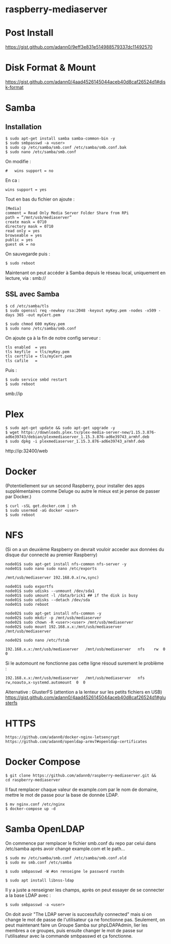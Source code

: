 # raspberry-mediaserver

# Post Install

https://gist.github.com/adann0/9eff3e831e514988579337dc11492570

# Disk Format & Mount

https://gist.github.com/adann0/4aad4526145044aceb40d8caf26524d1#disk-format

# Samba

## Installation

    $ sudo apt-get install samba samba-common-bin -y
    $ sudo smbpasswd -a <user>
    $ sudo cp /etc/samba/smb.conf /etc/samba/smb.conf.bak
    $ sudo nano /etc/samba/smb.conf

On modifie :

    #   wins support = no

En ca :

    wins support = yes

Tout en bas du fichier on ajoute :

    [Media]
    comment = Read Only Media Server Folder Share from RPi
    path = “/mnt/usb/mediaserver”
    create mask = 0710
    directory mask = 0710
    read only = yes
    browseable = yes
    public = yes
    guest ok = no

On sauvegarde puis :

    $ sudo reboot

Maintenant on peut accéder à Samba depuis le réseau local, uniquement en lecture, via :
smb://<ladresseiplocaleduraspberry>

## SSL avec Samba

    $ cd /etc/samba/tls
    $ sudo openssl req -newkey rsa:2048 -keyout myKey.pem -nodes -x509 -days 365 -out myCert.pem

    $ sudo chmod 600 myKey.pem
    $ sudo nano /etc/samba/smb.conf

On ajoute ça à la fin de notre config serveur :

    tls enabled  = yes
    tls keyfile  = tls/myKey.pem
    tls certfile = tls/myCert.pem
    tls cafile   =

Puis :

    $ sudo service smbd restart
    $ sudo reboot

smb://ip

# Plex

    $ sudo apt-get update && sudo apt-get upgrade -y
    $ wget https://downloads.plex.tv/plex-media-server-new/1.15.3.876-ad6e39743/debian/plexmediaserver_1.15.3.876-ad6e39743_armhf.deb
    $ sudo dpkg -i plexmediaserver_1.15.3.876-ad6e39743_armhf.deb

http://ip:32400/web

# Docker

(Potentiellement sur un second Raspberry, pour installer des apps supplémentaires comme Deluge ou autre le mieux est je pense de passer par Docker.)

    $ curl -sSL get.docker.com | sh
    $ sudo usermod -aG docker <user>
    $ sudo reboot

# NFS

(Si on a un deuxième Raspberry on devrait vouloir acceder aux données du disque dur connecté au premier Raspberry)

    node01$ sudo apt-get install nfs-common nfs-server -y
    node01$ sudo nano sudo nano /etc/exports
    
    /mnt/usb/mediaserver 192.168.0.x(rw,sync)

    node01$ sudo exportfs
    node01$ sudo udisks --unmount /dev/sda1
    node01$ sudo umount -l /data/brick1 ## if the disk is busy
    node01$ sudo udisks --detach /dev/sda
    node01$ sudo reboot
    
    node02$ sudo apt-get install nfs-common -y
    node02$ sudo mkdir -p /mnt/usb/mediaserver
    node02$ sudo chown -R <user>:<user> /mnt/usb/mediaserver
    node02$ sudo mount 192.168.x.x:/mnt/usb/mediaserver /mnt/usb/mediaserver
    
    node02$ sudo nano /etc/fstab
    
    192.168.x.x:/mnt/usb/mediaserver   /mnt/usb/mediaserver   nfs    rw  0  0

Si le automount ne fonctionne pas cette ligne résoud surement le problème :

    192.168.x.x:/mnt/usb/mediaserver   /mnt/usb/mediaserver   nfs    rw,noauto,x-systemd.automount  0  0

Alternative : GlusterFS (attention a la lenteur sur les petits fichiers en USB) https://gist.github.com/adann0/4aad4526145044aceb40d8caf26524d1#glusterfs

# HTTPS

    https://github.com/adann0/docker-nginx-letsencrypt
    https://github.com/adann0/openldap-armv7#openldap-certificates

# Docker Compose

    $ git clone https://github.com/adann0/raspberry-mediaserver.git &&
    cd raspberry-mediaserver
    
Il faut remplacer chaque valeur de example.com par le nom de domaine, mettre le mot de passe pour la base de donnée LDAP.

    $ mv nginx.conf /etc/nginx
    $ docker-compose up -d
    
# Samba OpenLDAP

On commence par remplacer le fichier smb.conf du repo par celui dans /etc/samba après avoir changé example.com et le path...

    $ sudo mv /etc/samba/smb.conf /etc/samba/smb.conf.old
    $ sudo mv smb.conf /etc/samba
    
    $ sudo smbpasswd -W #on renseigne le password rootdn

    $ sudo apt install libnss-ldap

Il y a juste a renseigner les champs, après on peut essayer de se connecter a la base LDAP avec :

    $ sudo smbpasswd -a <user>
    
On doit avoir "The LDAP server is successfully connected" mais si on change le mot de passe de l'utilisateur ça ne fonctionne pas. Seulement, on peut maintenant faire un Groupe Samba sur phpLDAPAdmin, lier les membres a ce groupes, puis ensuite changer le mot de passe sur l'utilisateur avec la commande smbpasswd et ça fonctionne.
